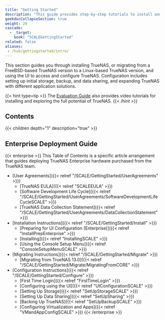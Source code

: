 ```yaml
---
title: "Getting Started"
description: "This guide provides step-by-step tutorials to install and configure TrueNAS. An additional guide shows how to apply and configure TrueNAS Enterprise licensed systems."
geekdocCollapseSection: true
weight: 20
cascade:
  - _target:
    book: "SCALEGettingStarted"
related: false
aliases:
 - /hub/gettingstarted/intro/
---
```


This section guides you through installing TrueNAS, or migrating from a FreeBSD-based TrueNAS version to a Linux-based TrueNAS version, and using the UI to access and configure TrueNAS.
Configuration includes setting up initial storage, backup, and data sharing, and expanding TrueNAS with different application solutions.

{{< hint type=tip >}}
The [Evaluation Guide](https://www.truenas.com/evaluating-truenas-scale/) also provides video tutorials for installing and exploring the full potential of TrueNAS.
{{< /hint >}}

<div class="noprint">

## Contents

{{< children depth="1" description="true" >}}

## Enterprise Deployment Guide

{{< enterprise >}}
This Table of Contents is a specific article arrangement that guides deploying TrueNAS Enterprise hardware purchased from the TrueNAS team.

* [User Agreements]({{< relref "/SCALE/GettingStarted/UserAgreements" >}})
  * [TrueNAS EULA]({{< relref "SCALEEULA" >}})
  * [Software Development Life Cycle]({{< relref "/SCALE/GettingStarted/UserAgreements/SoftwareDevelopmentLifeCycleSCALE" >}})
  * [TrueNAS Data Collection Statement]({{< relref "/SCALE/GettingStarted/UserAgreements/DataCollectionStatement" >}})
* [Installation Instructions]({{< relref "/SCALE/GettingStarted/Install" >}})
  * [Preparing for UI Configuration (Enterprise)]({{< relref "InstallPrepEnterprise" >}})
  * [Installing]({{< relref "InstallingSCALE" >}})
  * [Using the Console Setup Menu]({{< relref "ConsoleSetupMenuSCALE" >}})
* [Migrating Instructions]({{< relref "/SCALE/GettingStarted/Migrate" >}})
  * [Migrating from TrueNAS 13.0]({{< relref "/SCALE/GettingStarted/Migrate/MigratingFromCORE" >}})
* [Configuration Instructions]({{< relref "/SCALE/GettingStarted/Configure" >}})
  * [First Time Login]({{< relref "FirstTimeLogin" >}})
  * [Configuring using the UI]({{< relref "UIConfigurationSCALE" >}})
  * [Setting Up Storage]({{< relref "SetUpStorageSCALE" >}})
  * [Setting Up Data Sharing]({{< relref "SetUpSharing" >}})
  * [Backing Up TrueNAS]({{< relref "SetUpBackupSCALE" >}})
  * [Configuring Virtualization and Apps]({{< relref "VMandAppConfigSCALE" >}})
{{< /enterprise >}}

</div>

